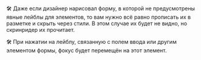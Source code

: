 
🛠 Даже если дизайнер нарисовал форму, в которой не предусмотрены явные лейблы для элементов, то вам нужно всё равно прописать их в разметке и скрыть через стили. В этом случае их будет не видно, но скринридер их прочитает.

🛠 При нажатии на лейблу, связанную с полем ввода или другим элементом формы, фокус будет перемещён на этот элемент.
